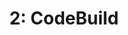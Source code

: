 ---
title: "2: CodeBuild"
toc: false
draft: false
weight: 20
Description: "Robert Boscacci is a devops engineer. He wants to help you \
pass the aws devops professional certification by sharing his notes here." # Keep to 150-160 chars
summary: "It compiles code and drops artifacts into S3"
Tags:
 - Robert Boscacci
 - DevOps
 - DevSecOps
 - NYC
 - New York City
 - Data Engineering
 - MLOps
 - AWS
---